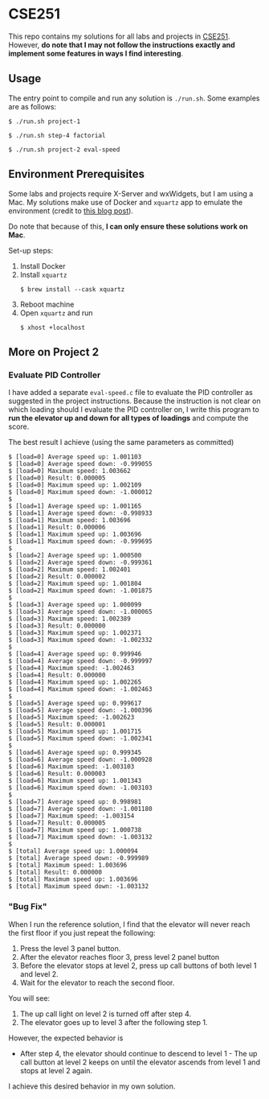 # CSE251

This repo contains my solutions for all labs and projects in [CSE251](https://www.cse.msu.edu/~cse251/). However, **do note that I may not follow the instructions exactly and implement some features in ways I find interesting**.

## Usage
The entry point to compile and run any solution is `./run.sh`. Some examples are as follows:
```shell
$ ./run.sh project-1
```
```shell
$ ./run.sh step-4 factorial
```
```shell
$ ./run.sh project-2 eval-speed
```

## Environment Prerequisites
Some labs and projects require X-Server and wxWidgets, but I am using a Mac. My solutions make use of Docker and `xquartz` app to emulate the environment (credit to [this blog post](http://mamykin.com/posts/running-x-apps-on-mac-with-docker/)).

Do note that because of this, **I can only ensure these solutions work on Mac**.

Set-up steps:
1. Install Docker
2. Install `xquartz`
   ```shell
   $ brew install --cask xquartz
   ```
3. Reboot machine
4. Open `xquartz` and run
   ```shell
   $ xhost +localhost
   ```

## More on Project 2

### Evaluate PID Controller
I have added a separate `eval-speed.c` file to evaluate the PID controller as suggested in the project instructions. Because the instruction is not clear on which loading should I evaluate the PID controller on, I write this program to **run the elevator up and down for all types of loadings** and compute the score.

The best result I achieve (using the same parameters as committed)
```shell
$ [load=0] Average speed up: 1.001103
$ [load=0] Average speed down: -0.999055
$ [load=0] Maximum speed: 1.003662
$ [load=0] Result: 0.000005
$ [load=0] Maximum speed up: 1.002109
$ [load=0] Maximum speed down: -1.000012
$ 
$ [load=1] Average speed up: 1.001165
$ [load=1] Average speed down: -0.998933
$ [load=1] Maximum speed: 1.003696
$ [load=1] Result: 0.000006
$ [load=1] Maximum speed up: 1.003696
$ [load=1] Maximum speed down: -0.999695
$ 
$ [load=2] Average speed up: 1.000500
$ [load=2] Average speed down: -0.999361
$ [load=2] Maximum speed: 1.002401
$ [load=2] Result: 0.000002
$ [load=2] Maximum speed up: 1.001804
$ [load=2] Maximum speed down: -1.001875
$ 
$ [load=3] Average speed up: 1.000099
$ [load=3] Average speed down: -1.000065
$ [load=3] Maximum speed: 1.002389
$ [load=3] Result: 0.000000
$ [load=3] Maximum speed up: 1.002371
$ [load=3] Maximum speed down: -1.002332
$ 
$ [load=4] Average speed up: 0.999946
$ [load=4] Average speed down: -0.999997
$ [load=4] Maximum speed: -1.002463
$ [load=4] Result: 0.000000
$ [load=4] Maximum speed up: 1.002265
$ [load=4] Maximum speed down: -1.002463
$ 
$ [load=5] Average speed up: 0.999617
$ [load=5] Average speed down: -1.000396
$ [load=5] Maximum speed: -1.002623
$ [load=5] Result: 0.000001
$ [load=5] Maximum speed up: 1.001715
$ [load=5] Maximum speed down: -1.002341
$ 
$ [load=6] Average speed up: 0.999345
$ [load=6] Average speed down: -1.000928
$ [load=6] Maximum speed: -1.003103
$ [load=6] Result: 0.000003
$ [load=6] Maximum speed up: 1.001343
$ [load=6] Maximum speed down: -1.003103
$ 
$ [load=7] Average speed up: 0.998981
$ [load=7] Average speed down: -1.001180
$ [load=7] Maximum speed: -1.003154
$ [load=7] Result: 0.000005
$ [load=7] Maximum speed up: 1.000738
$ [load=7] Maximum speed down: -1.003132
$ 
$ [total] Average speed up: 1.000094
$ [total] Average speed down: -0.999989
$ [total] Maximum speed: 1.003696
$ [total] Result: 0.000000
$ [total] Maximum speed up: 1.003696
$ [total] Maximum speed down: -1.003132
```

### "Bug Fix"

When I run the reference solution, I find that the elevator will never reach the first floor if you just repeat the following:
1. Press the level 3 panel button.
2. After the elevator reaches floor 3, press level 2 panel button
3. Before the elevator stops at level 2, press up call buttons of both level 1 and level 2.
4. Wait for the elevator to reach the second floor.

You will see:
1. The up call light on level 2 is turned off after step 4.
2. The elevator goes up to level 3 after the following step 1. 

However, the expected behavior is 
- After step 4, the elevator should continue to descend to level 1 - The up call button at level 2 keeps on until the elevator ascends from level 1 and stops at level 2 again. 

I achieve this desired behavior in my own solution.
